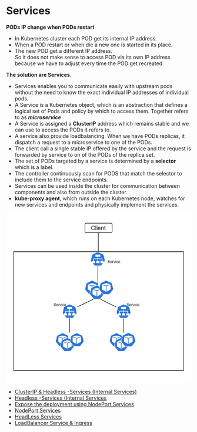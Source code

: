 # Services

**PODs IP change when PODs restart**

* In Kubernetes cluster each POD get its internal IP address.
* When a POD restart or when die a new one is started in its place.
* The new POD get a different IP address.  
So it does not make sense to access POD via its own IP address because we have to adjust every time the POD get recreated.

**The solution are Services**. 

* Services enables you to communicate easily with upstream pods without the need to know the exact individual IP addresses of individual pods.
* A  Service is a Kubernetes object, which is an abstraction that defines a logical set of Pods and policy by which to access them. Together refers to as ***microservice***
* A Service is assigned a **ClusterIP** address which remains stable and we can use to access the PODs it refers to.
* A service also provide loadbalancing.  When we have PODs replicas, it dispatch a request to a microservice to one of the PODs. 
* The client call a single stable IP offered by the service and the request is forwarded by service to on of the PODs of the replica set.
* The set of PODs targeted by a service is determined by a **selector** which is a label. 
* The controller continuously scan for PODS that match the selector to include them to the service endpoints.
* Services can be used inside the cluster for communication between components and also from outside the cluster.
* **kube-proxy agent**, which runs on each Kubernetes node, watches for new services and endpoints and physically implement the services.

![Services](../../doc/Services.jpg)

- [ClusterIP & Headless -Services (Internal Services)](001-Service-ClusterIP/README.md)
- [Headless -Services (Internal Services](004-Service-HeadLess/README.md)
- [Expose the deployment using NodePort Services](002-Expose/README.md)
- [NodePort Services](003-Service-NodePort/README.md)
- [HeadLess Services](004-Service-HeadLess)
- [LoadBalancer Service & Ingress](005-Service-LoadBalancer/README.md)
